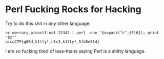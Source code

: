 # Perl Fucking Rocks for Hacking

Try to do this shit in *any* other language:

```
nc mercury.picoctf.net 22342 | perl -ane '$x=pack("c",$F[0]); print "$x"'
picoCTF{g00d_k1tty!_n1c3_k1tty!_5fb5e51d}
```

I am so fucking tired of less-thans saying Perl is a shitty language.
